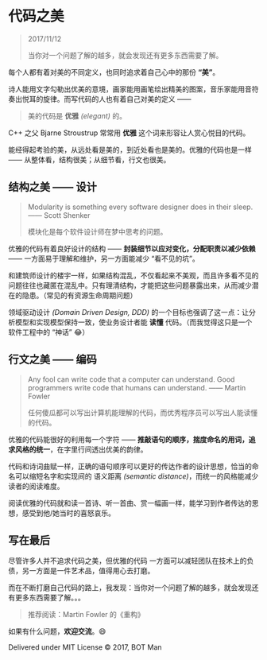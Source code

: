 ﻿# 代码之美

> 2017/11/12
>
> 当你对一个问题了解的越多，就会发现还有更多东西需要了解。

每个人都有着对美的不同定义，也同时追求着自己心中的那份 **“美”**。

诗人能用文字勾勒出优美的意境，画家能用画笔绘出精美的图案，音乐家能用音符奏出悦耳的旋律。而写代码的人也有着自己对美的定义 ——

> 美的代码是 **优雅** _(elegant)_ 的。

C++ 之父 Bjarne Stroustrup 常常用 **优雅** 这个词来形容让人赏心悦目的代码。

能经得起考验的美，从远处看是美的，到近处看也是美的。优雅的代码也是一样 —— 从整体看，结构很美；从细节看，行文也很美。

## 结构之美 —— 设计

> Modularity is something every software designer does in their sleep. —— Scott Shenker
>
> 模块化是每个软件设计师在梦中思考的问题。

优雅的代码有着良好设计的结构 —— **封装细节以应对变化，分配职责以减少依赖** —— 一方面易于理解和维护，另一方面能减少 “看不见的坑”。

和建筑师设计的楼宇一样，如果结构混乱，不仅看起来不美观，而且许多看不见的问题往往也藏匿在混乱中。只有理清结构，才能把这些问题暴露出来，从而减少潜在的隐患。（常见的有资源生命周期问题）

领域驱动设计 _(Domain Driven Design, DDD)_ 的一个目标也强调了这一点：让分析模型和实现模型保持一致，使业务设计者能 **读懂** 代码。（而我觉得这只是一个软件工程中的 “神话” 😂）

## 行文之美 —— 编码

> Any fool can write code that a computer can understand. Good programmers write code that humans can understand. —— Martin Fowler
>
> 任何傻瓜都可以写出计算机能理解的代码，而优秀程序员可以写出人能读懂的代码。

优雅的代码能很好的利用每一个字符 —— **推敲语句的顺序，揣度命名的用词，追求风格的统一**，在字里行间透出优美的韵律。

代码和诗词曲赋一样，正确的语句顺序可以更好的传达作者的设计思想，恰当的命名可以缩短名字和实现间的 语义距离 _(semantic distance)_，而统一的风格能减少读者的阅读难度。

阅读优雅的代码就和读一首诗、听一首曲、赏一幅画一样，能学习到作者传达的思想，感受到他/她当时的喜怒哀乐。

## 写在最后

尽管许多人并不追求代码之美，但优雅的代码 一方面可以减轻团队在技术上的负债，另一方面是一件艺术品，值得用心去打磨。

而在不断打磨自己代码的路上，我发现：当你对一个问题了解的越多，就会发现还有更多东西需要了解。。。

> 推荐阅读：Martin Fowler 的《重构》

如果有什么问题，**欢迎交流**。😄

Delivered under MIT License &copy; 2017, BOT Man
